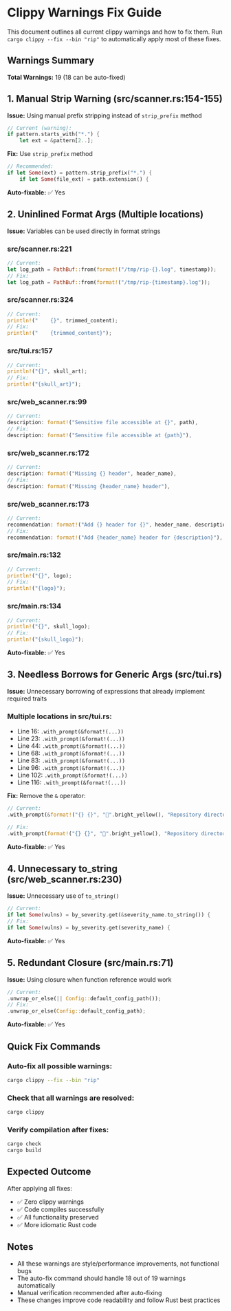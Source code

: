 # Clippy Warnings Fix Guide

This document outlines all current clippy warnings and how to fix them. Run `cargo clippy --fix --bin "rip"` to automatically apply most of these fixes.

## Warnings Summary

**Total Warnings:** 19 (18 can be auto-fixed)

## 1. Manual Strip Warning (src/scanner.rs:154-155)

**Issue:** Using manual prefix stripping instead of `strip_prefix` method
```rust
// Current (warning):
if pattern.starts_with("*.") {
    let ext = &pattern[2..];
```

**Fix:** Use `strip_prefix` method
```rust
// Recommended:
if let Some(ext) = pattern.strip_prefix("*.") {
    if let Some(file_ext) = path.extension() {
```

**Auto-fixable:** ✅ Yes

## 2. Uninlined Format Args (Multiple locations)

**Issue:** Variables can be used directly in format strings

### src/scanner.rs:221
```rust
// Current:
let log_path = PathBuf::from(format!("/tmp/rip-{}.log", timestamp));
// Fix:
let log_path = PathBuf::from(format!("/tmp/rip-{timestamp}.log"));
```

### src/scanner.rs:324
```rust
// Current:
println!("    {}", trimmed_content);
// Fix:
println!("    {trimmed_content}");
```

### src/tui.rs:157
```rust
// Current:
println!("{}", skull_art);
// Fix:
println!("{skull_art}");
```

### src/web_scanner.rs:99
```rust
// Current:
description: format!("Sensitive file accessible at {}", path),
// Fix:
description: format!("Sensitive file accessible at {path}"),
```

### src/web_scanner.rs:172
```rust
// Current:
description: format!("Missing {} header", header_name),
// Fix:
description: format!("Missing {header_name} header"),
```

### src/web_scanner.rs:173
```rust
// Current:
recommendation: format!("Add {} header for {}", header_name, description),
// Fix:
recommendation: format!("Add {header_name} header for {description}"),
```

### src/main.rs:132
```rust
// Current:
println!("{}", logo);
// Fix:
println!("{logo}");
```

### src/main.rs:134
```rust
// Current:
println!("{}", skull_logo);
// Fix:
println!("{skull_logo}");
```

**Auto-fixable:** ✅ Yes

## 3. Needless Borrows for Generic Args (src/tui.rs)

**Issue:** Unnecessary borrowing of expressions that already implement required traits

### Multiple locations in src/tui.rs:
- Line 16: `.with_prompt(&format!(...))`
- Line 23: `.with_prompt(&format!(...))`
- Line 44: `.with_prompt(&format!(...))`
- Line 68: `.with_prompt(&format!(...))`
- Line 83: `.with_prompt(&format!(...))`
- Line 96: `.with_prompt(&format!(...))`
- Line 102: `.with_prompt(&format!(...))`
- Line 116: `.with_prompt(&format!(...))`

**Fix:** Remove the `&` operator:
```rust
// Current:
.with_prompt(&format!("{} {}", "🎯".bright_yellow(), "Repository directory to scan".bright_cyan().bold()))

// Fix:
.with_prompt(format!("{} {}", "🎯".bright_yellow(), "Repository directory to scan".bright_cyan().bold()))
```

**Auto-fixable:** ✅ Yes

## 4. Unnecessary to_string (src/web_scanner.rs:230)

**Issue:** Unnecessary use of `to_string()`
```rust
// Current:
if let Some(vulns) = by_severity.get(&severity_name.to_string()) {
// Fix:
if let Some(vulns) = by_severity.get(severity_name) {
```

**Auto-fixable:** ✅ Yes

## 5. Redundant Closure (src/main.rs:71)

**Issue:** Using closure when function reference would work
```rust
// Current:
.unwrap_or_else(|| Config::default_config_path());
// Fix:
.unwrap_or_else(Config::default_config_path);
```

**Auto-fixable:** ✅ Yes

## Quick Fix Commands

### Auto-fix all possible warnings:
```bash
cargo clippy --fix --bin "rip"
```

### Check that all warnings are resolved:
```bash
cargo clippy
```

### Verify compilation after fixes:
```bash
cargo check
cargo build
```

## Expected Outcome

After applying all fixes:
- ✅ Zero clippy warnings
- ✅ Code compiles successfully  
- ✅ All functionality preserved
- ✅ More idiomatic Rust code

## Notes

- All these warnings are style/performance improvements, not functional bugs
- The auto-fix command should handle 18 out of 19 warnings automatically
- Manual verification recommended after auto-fixing
- These changes improve code readability and follow Rust best practices